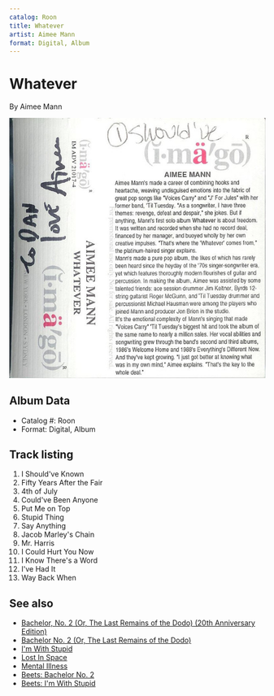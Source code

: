 ```yaml
---
catalog: Roon
title: Whatever
artist: Aimee Mann
format: Digital, Album
---
```


# Whatever

By Aimee Mann

![](../../assets/albumcovers/Aimee_Mann-Whatever.png)

## Album Data

- Catalog #: Roon
- Format: Digital, Album


## Track listing


1. I Should've Known
2. Fifty Years After the Fair
3. 4th of July
4. Could've Been Anyone
5. Put Me on Top
6. Stupid Thing
7. Say Anything
8. Jacob Marley's Chain
9. Mr. Harris
10. I Could Hurt You Now
11. I Know There's a Word
12. I've Had It
13. Way Back When


## See also

- [Bachelor, No. 2 (Or, The Last Remains of the Dodo) (20th Anniversary Edition)](Bachelor__No_2_Or__The_Last_Remains_of_the_Dodo_20th_Anniversary_Edition.md)
- [Bachelor No. 2 (Or, The Last Remains of the Dodo)](Bachelor_No_2_Or__The_Last_Remains_of_the_Dodo.md)
- [I'm With Stupid](Im_With_Stupid.md)
- [Lost In Space](Lost_In_Space.md)
- [Mental Illness](Mental_Illness.md)
- [Beets: Bachelor No. 2](../../Beets/Aimee_Mann/Bachelor_No_2.md)
- [Beets: I'm With Stupid](../../Beets/Aimee_Mann/Im_With_Stupid.md)

